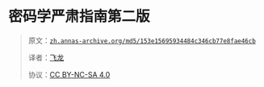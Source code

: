 # 密码学严肃指南第二版

> 原文：[`zh.annas-archive.org/md5/153e15695934484c346cb77e8fae46cb`](https://zh.annas-archive.org/md5/153e15695934484c346cb77e8fae46cb)
> 
> 译者：[飞龙](https://github.com/wizardforcel)
> 
> 协议：[CC BY-NC-SA 4.0](http://creativecommons.org/licenses/by-nc-sa/4.0/)
